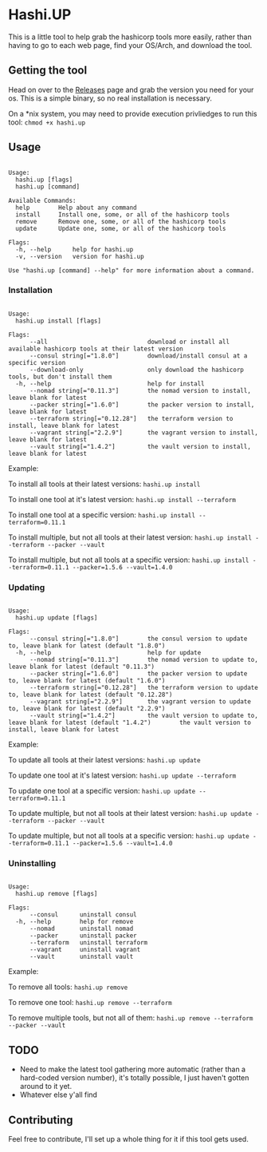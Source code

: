 # Hashi.UP

This is a little tool to help grab the hashicorp tools more easily, rather than having to go to each web page, find your OS/Arch, and download the tool.

## Getting the tool

Head on over to the [Releases](https://github.com/j4ng5y/hashi.up/releases) page and grab the version you need for your os. This is a simple binary, so no real installation is necessary.

On a *nix system, you may need to provide execution privliedges to run this tool: `chmod +x hashi.up`

## Usage

```A hashicorp tool downloader/installer/updater/uninstaller.

Usage:
  hashi.up [flags]
  hashi.up [command]

Available Commands:
  help        Help about any command
  install     Install one, some, or all of the hashicorp tools
  remove      Remove one, some, or all of the hashicorp tools
  update      Update one, some, or all of the hashicorp tools

Flags:
  -h, --help      help for hashi.up
  -v, --version   version for hashi.up

Use "hashi.up [command] --help" for more information about a command.
```

### Installation

```Install one, some, or all of the hashicorp tools

Usage:
  hashi.up install [flags]

Flags:
      --all                            download or install all available hashicorp tools at their latest version
      --consul string[="1.8.0"]        download/install consul at a specific version
      --download-only                  only download the hashicorp tools, but don't install them
  -h, --help                           help for install
      --nomad string[="0.11.3"]        the nomad version to install, leave blank for latest
      --packer string[="1.6.0"]        the packer version to install, leave blank for latest
      --terraform string[="0.12.28"]   the terraform version to install, leave blank for latest
      --vagrant string[="2.2.9"]       the vagrant version to install, leave blank for latest
      --vault string[="1.4.2"]         the vault version to install, leave blank for latest
```

Example:

To install all tools at their latest versions: `hashi.up install`

To install one tool at it's latest version: `hashi.up install --terraform`

To install one tool at a specific version: `hashi.up install --terraform=0.11.1`

To install multiple, but not all tools at their latest version: `hashi.up install --terraform --packer --vault`

To install multiple, but not all tools at a specific version: `hashi.up install --terraform=0.11.1 --packer=1.5.6 --vault=1.4.0`

### Updating

```Update one, some, or all of the hashicorp tools

Usage:
  hashi.up update [flags]

Flags:
      --consul string[="1.8.0"]        the consul version to update to, leave blank for latest (default "1.8.0")
  -h, --help                           help for update
      --nomad string[="0.11.3"]        the nomad version to update to, leave blank for latest (default "0.11.3")
      --packer string[="1.6.0"]        the packer version to update to, leave blank for latest (default "1.6.0")
      --terraform string[="0.12.28"]   the terraform version to update to, leave blank for latest (default "0.12.28")
      --vagrant string[="2.2.9"]       the vagrant version to update to, leave blank for latest (default "2.2.9")
      --vault string[="1.4.2"]         the vault version to update to, leave blank for latest (default "1.4.2")        the vault version to install, leave blank for latest
```

Example:

To update all tools at their latest versions: `hashi.up update`

To update one tool at it's latest version: `hashi.up update --terraform`

To update one tool at a specific version: `hashi.up update --terraform=0.11.1`

To update multiple, but not all tools at their latest version: `hashi.up update --terraform --packer --vault`

To update multiple, but not all tools at a specific version: `hashi.up update --terraform=0.11.1 --packer=1.5.6 --vault=1.4.0`

### Uninstalling

```Remove one, some, or all of the hashicorp tools

Usage:
  hashi.up remove [flags]

Flags:
      --consul      uninstall consul
  -h, --help        help for remove
      --nomad       uninstall nomad
      --packer      uninstall packer
      --terraform   uninstall terraform
      --vagrant     uninstall vagrant
      --vault       uninstall vault
```

Example:

To remove all tools: `hashi.up remove`

To remove one tool: `hashi.up remove --terraform`

To remove multiple tools, but not all of them: `hashi.up remove --terraform --packer --vault`

## TODO

* Need to make the latest tool gathering more automatic (rather than a hard-coded version number), it's totally possible, I just haven't gotten around to it yet.
* Whatever else y'all find

## Contributing

Feel free to contribute, I'll set up a whole thing for it if this tool gets used.